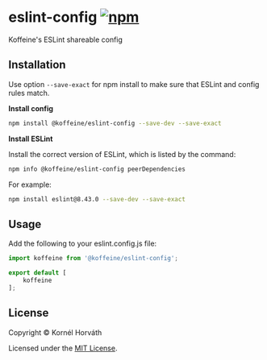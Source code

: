 <h1>
	eslint-config
	<a href="https://www.npmjs.com/package/@koffeine/eslint-config"><img alt="npm" src="https://img.shields.io/npm/v/@koffeine/eslint-config"></a>
</h1>

Koffeine's ESLint shareable config

## Installation

Use option `--save-exact` for npm install to make sure that ESLint and config rules match.

__Install config__

```sh
npm install @koffeine/eslint-config --save-dev --save-exact
```

__Install ESLint__

Install the correct version of ESLint, which is listed by the command:

```sh
npm info @koffeine/eslint-config peerDependencies
```

For example:

```sh
npm install eslint@8.43.0 --save-dev --save-exact
```

## Usage

Add the following to your eslint.config.js file:

```js
import koffeine from '@koffeine/eslint-config';

export default [
    koffeine
];
```

## License

Copyright © Kornél Horváth

Licensed under the [MIT License](https://raw.githubusercontent.com/koffeine/eslint-config/master/LICENSE).
